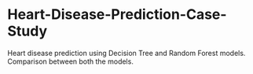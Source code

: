 # Heart-Disease-Prediction-Case-Study

Heart disease prediction using Decision Tree and Random Forest models.
Comparison between both the models.
